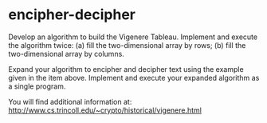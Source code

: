 
# encipher-decipher

Develop an algorithm to build the Vigenere Tableau.
 Implement and execute the algorithm twice:
 (a) fill the two-dimensional array by rows;
 (b) fill the two-dimensional array by columns.
 
 Expand your algorithm to encipher and decipher text using the
 example given in the item above. Implement and execute your
 expanded algorithm as a single program.
 
 You will find additional information at:
 http://www.cs.trincoll.edu/~crypto/historical/vigenere.html
